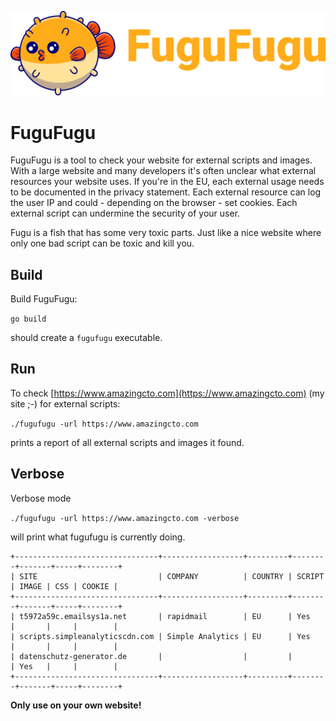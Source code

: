 ![FuguFugu](https://github.com/FuguFuguHq/fugufugu/blob/main/Logo.png?raw=true)

# FuguFugu

FuguFugu is a tool to check your website for external scripts and images. With a large website and many developers it's 
often unclear what external resources your website uses. If you're in the EU, each external usage needs to be documented
in the privacy statement. Each external resource can log the user IP and could - depending on the browser - set cookies.
Each external script can undermine the security of your user.

Fugu is a fish that has some very toxic parts. Just like a nice website where only one bad script can be toxic and kill you.

## Build

Build FuguFugu:

`go build`

should create a `fugufugu` executable.

## Run 

To check [https://www.amazingcto.com](https://www.amazingcto.com) (my site ;-) for external scripts:

`./fugufugu -url https://www.amazingcto.com`

prints a report of all external scripts and images it found.

## Verbose

Verbose mode

`./fugufugu -url https://www.amazingcto.com -verbose`

will print what fugufugu is currently doing.

```
+--------------------------------+------------------+---------+--------+-------+-----+--------+
| SITE                           | COMPANY          | COUNTRY | SCRIPT | IMAGE | CSS | COOKIE |
+--------------------------------+------------------+---------+--------+-------+-----+--------+
| t5972a59c.emailsys1a.net       | rapidmail        | EU      | Yes    |       |     |        |
| scripts.simpleanalyticscdn.com | Simple Analytics | EU      | Yes    |       |     |        |
| datenschutz-generator.de       |                  |         |        | Yes   |     |        |
+--------------------------------+------------------+---------+--------+-------+-----+--------+
```

**Only use on your own website!**